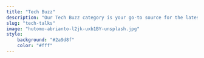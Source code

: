 ```yaml
---
title: "Tech Buzz"
description: "Our Tech Buzz category is your go-to source for the latest and most exciting news, trends, and innovations in the world of technology. From breakthroughs in AI to new product releases, our expert writers curate the most buzz-worthy topics and provide you with the insights you need to stay ahead of the curve. Whether you're a tech enthusiast, a professional in the industry, or just curious about the latest tech trends, our Tech Buzz category has something for everyone."
slug: "tech-talks"
image: "hutomo-abrianto-l2jk-uxb1BY-unsplash.jpg"
style:
    background: "#2a9d8f"
    color: "#fff"
---
```

